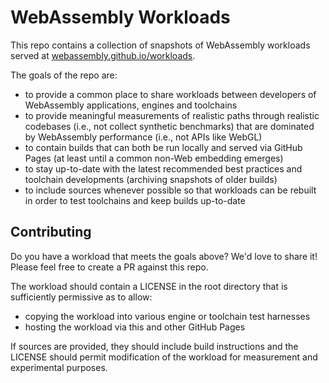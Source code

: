 # WebAssembly Workloads

This repo contains a collection of snapshots of WebAssembly workloads
served at [webassembly.github.io/workloads](https://webassembly.github.io/workloads).

The goals of the repo are:
* to provide a common place to share workloads between developers of
  WebAssembly applications, engines and toolchains
* to provide meaningful measurements of realistic paths through realistic
  codebases (i.e., not collect synthetic benchmarks) that are dominated by
  WebAssembly performance (i.e., not APIs like WebGL)
* to contain builds that can both be run locally and served via
  GitHub Pages (at least until a common non-Web embedding emerges)
* to stay up-to-date with the latest recommended best practices and toolchain
  developments (archiving snapshots of older builds)
* to include sources whenever possible so that workloads can be rebuilt in order
  to test toolchains and keep builds up-to-date

## Contributing

Do you have a workload that meets the goals above? We'd love to share it! Please
feel free to create a PR against this repo.

The workload should contain a LICENSE in the root directory that is sufficiently
permissive as to allow:
* copying the workload into various engine or toolchain test harnesses
* hosting the workload via this and other GitHub Pages

If sources are provided, they should include build instructions and the LICENSE
should permit modification of the workload for measurement and experimental
purposes.
